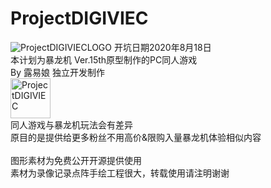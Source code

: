 # ProjectDIGIVIEC
<img src="https://i.imgur.com/IELjXOE.jpg" alt="ProjectDIGIVIECLOGO"/>
开坑日期2020年8月18日<br>
本计划为暴龙机 Ver.15th原型制作的PC同人游戏<br>
By 露易娘 独立开发制作<br>
<img src="https://i.imgur.com/WG1EWVO.gif" alt="ProjectDIGIVIEC" height="64px"/>
<br>
同人游戏与暴龙机玩法会有差异<br>
原目的是提供给更多粉丝不用高价&限购入量暴龙机体验相似内容<br>
<br>
图形素材为免费公开开源提供使用<br>
素材为录像记录点阵手绘工程很大，转载使用请注明谢谢<br>



